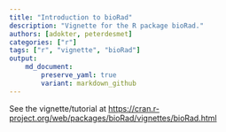 ```yaml
---
title: "Introduction to bioRad"
description: "Vignette for the R package bioRad."
authors: [adokter, peterdesmet]
categories: ["r"]
tags: ["r", "vignette", "bioRad"]
output: 
    md_document:
        preserve_yaml: true
        variant: markdown_github
---
```


See the vignette/tutorial at <https://cran.r-project.org/web/packages/bioRad/vignettes/bioRad.html>

